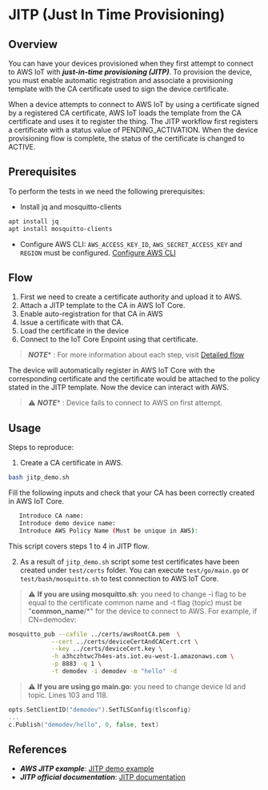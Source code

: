 # JITP (Just In Time Provisioning)


## Overview

You can have your devices provisioned when they first attempt to connect to AWS IoT with ***just-in-time provisioning (JITP)***. To provision the device, you must enable automatic registration and associate a provisioning template with the CA certificate used to sign the device certificate.

When a device attempts to connect to AWS IoT by using a certificate signed by a registered CA certificate, AWS IoT loads the template from the CA certificate and uses it to register the thing. The JITP workflow first registers a certificate with a status value of PENDING_ACTIVATION. When the device provisioning flow is complete, the status of the certificate is changed to ACTIVE.

## Prerequisites

To perform the tests in we need the following prerequisites:

- Install jq and mosquitto-clients
```bash
apt install jq
apt install mosquitto-clients
```
- Configure AWS CLI: `AWS_ACCESS_KEY_ID`, `AWS_SECRET_ACCESS_KEY` and `REGION` must be configured. [Configure AWS CLI](https://docs.aws.amazon.com/cli/latest/userguide/getting-started-install.html)

## Flow

1. First we need to create a certificate authority and upload it to AWS.
2. Attach a JITP template to the CA in AWS IoT Core. 
3. Enable auto-registration for that CA in AWS
4. Issue a certificate with that CA.
5. Load the certificate in the device
6. Connect to the IoT Core Enpoint using that certificate.

> ***NOTE**** : For more information about each step, visit [Detailed flow](docs/jitp/detailed_jitp.md)

The device will automatically register in AWS IoT Core with the corresponding certificate and the certificate would be attached to the policy stated in the JITP template. Now the device can interact with AWS.

> :warning: ***NOTE**** : Device fails to connect to AWS on first attempt. 


## Usage

Steps to reproduce:

 1. Create a CA certificate in AWS.
 ```bash
 bash jitp_demo.sh
 ```
 Fill the following inputs and check that your CA has been correctly created in AWS IoT Core.

 ```bash
    Introduce CA name: 
    Introduce demo device name:
    Introduce AWS Policy Name (Must be unique in AWS):
 ```

 This script covers steps 1 to 4 in JITP flow.

 2. As a result of `jitp_demo.sh` script some test certificates have been created under `test/certs` folder. You can execute `test/go/main.go` or `test/bash/mosquitto.sh` to test connection to AWS IoT Core.
> :warning: **If you are using mosquitto.sh**: you need to change -i flag to be equal to the certificate common name and -t flag (topic) must be "**common_name**/*" for the device to connect to AWS. For example, if CN=demodev:
```bash
mosquitto_pub --cafile ../certs/awsRootCA.pem  \
            --cert ../certs/deviceCertAndCACert.crt \
            --key ../certs/deviceCert.key \
            -h a3hczhtwc7h4es-ats.iot.eu-west-1.amazonaws.com \
            -p 8883 -q 1 \
            -t demodev -i demodev -m "hello" -d 
```
> :warning: **If you are using go main.go**: you need to change device Id and topic. Lines 103 and 118.
```go
opts.SetClientID("demodev").SetTLSConfig(tlsconfig)
...
c.Publish("demodev/hello", 0, false, text)
```

## References

* ***AWS JITP example***: [JITP demo example](https://aws.amazon.com/es/blogs/iot/setting-up-just-in-time-provisioning-with-aws-iot-core/)
* ***JITP official documentation***: [JITP documentation](https://docs.aws.amazon.com/iot/latest/developerguide/jit-provisioning.html)
